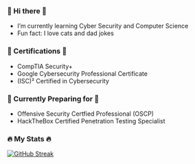 
<!-- ![232639433-cb0aea21-66f0-4508-a771-85e2089c5a87](https://github.com/mohsink20/mohsink20/assets/130535205/a4fa8fb0-741b-4af6-896e-6659b2b0a3ad) -->


###  👋 Hi there 👋
- I’m currently learning Cyber Security and Computer Science
- Fun fact: I love cats and dad jokes

### 📜 Certifications 📜
- CompTIA Security+
- Google Cybersecurity Professional Certificate
- (ISC)² Certified in Cybersecurity

### 📖 Currently Preparing for 📖
- Offensive Security Certfied Professional (OSCP)
- HackTheBox Certified Penetration Testing Specialist

### :fire: My Stats 🔥
[![GitHub Streak](http://github-readme-streak-stats.herokuapp.com?user=mohsink20&theme=dark&background=000000)](https://git.io/streak-stats)


<!--
**mohsink20/mohsink20** is a ✨ _special_ ✨ repository because its `README.md` (this file) appears on your GitHub profile.

Here are some ideas to get you started:

- 🔭 I’m currently working on ...
- 🌱 I’m currently learning ...
- 👯 I’m looking to collaborate on ...
- 🤔 I’m looking for help with ...
- 💬 Ask me about ...
- 📫 How to reach me: ...
- 😄 Pronouns: ...
- ⚡ Fun fact: ...
-->

